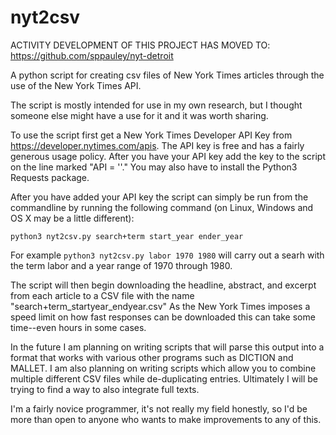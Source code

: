 # nyt2csv

ACTIVITY DEVELOPMENT OF THIS PROJECT HAS MOVED TO: https://github.com/sppauley/nyt-detroit

A python script for creating csv files of New York Times articles through the use of the New York Times API.

The script is mostly intended for use in my own research, but I thought someone else might have a use for it and it was worth sharing.

To use the script first get a New York Times Developer API Key from https://developer.nytimes.com/apis. The API key is free and has a fairly generous usage policy. After you have your API key add the key to the script on the line marked "API = ''." You may also have to install the Python3 Requests package.

After you have added your API key the script can simply be run from the commandline by running the following command (on Linux, Windows and OS X may be a little different):

```
python3 nyt2csv.py search+term start_year ender_year
```

For example ``python3 nyt2csv.py labor 1970 1980`` will carry out a searh with the term labor and a year range of 1970 through 1980.


The script will then begin downloading the headline, abstract, and excerpt from each article to a CSV file with the name "search+term_startyear_endyear.csv" As the New York Times imposes a speed limit on how fast responses can be downloaded this can take some time--even hours in some cases. 

In the future I am planning on writing scripts that will parse this output into a format that works with various other programs such as DICTION and MALLET. I am also planning on writing scripts which allow you to combine multiple different CSV files while de-duplicating entries. Ultimately I will be trying to find a way to also integrate full texts. 

I'm a fairly novice programmer, it's not really my field honestly, so I'd be more than open to anyone who wants to make improvements to any of this.
